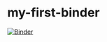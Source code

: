 # my-first-binder
[![Binder](https://mybinder.org/badge_logo.svg)](https://mybinder.org/v2/gh/kaczmirek/my-first-binder/HEAD)
